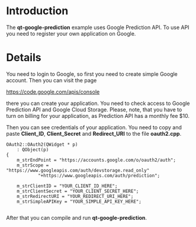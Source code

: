 # Introduction #

The **qt-google-prediction** example uses Google Prediction API. To use API you need to register your own application on Google.


# Details #

You need to login to Google, so first you need to create simple Google account. Then you can visit the page

https://code.google.com/apis/console

there you can create your application. You need to check access to Google Prediction API and Google Cloud Storage. Please, note, that you have to turn on billing for your application, as Prediction API has a monthly fee $10.



Then  you can see credentials of your application. You need to copy and paste **Client\_ID**, **Client\_Secret** and **Redirect\_URI** to the file **oauth2.cpp**.
```
OAuth2::OAuth2(QWidget * p)
    : QObject(p)
{
    m_strEndPoint = "https://accounts.google.com/o/oauth2/auth";
    m_strScope = "https://www.googleapis.com/auth/devstorage.read_only"
            "+https://www.googleapis.com/auth/prediction";

    m_strClientID = "YOUR_CLIENT_ID_HERE";
    m_strClientSecret = "YOUR_CLIENT_SECRET_HERE";
    m_strRedirectURI = "YOUR_REDIRECT_URI_HERE";
    m_strSimpleAPIKey = "YOUR_SIMPLE_API_KEY_HERE";


```

After that you can compile and run **qt-google-prediction**.